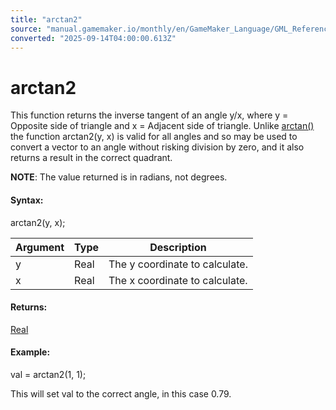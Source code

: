 ```yaml
---
title: "arctan2"
source: "manual.gamemaker.io/monthly/en/GameMaker_Language/GML_Reference/Maths_And_Numbers/Angles_And_Distance/arctan2.htm"
converted: "2025-09-14T04:00:00.613Z"
---
```


# arctan2

This function returns the inverse tangent of an angle y/x, where y = Opposite side of triangle and x = Adjacent side of triangle. Unlike [arctan()](arctan.md) the function arctan2(y, x) is valid for all angles and so may be used to convert a vector to an angle without risking division by zero, and it also returns a result in the correct quadrant.

**NOTE**: The value returned is in radians, not degrees.

#### Syntax:

arctan2(y, x);

| Argument | Type | Description |
| --- | --- | --- |
| y | Real | The y coordinate to calculate. |
| x | Real | The x coordinate to calculate. |

#### Returns:

[Real](../../../GML_Overview/Data_Types.md)

#### Example:

val = arctan2(1, 1);

This will set val to the correct angle, in this case 0.79.